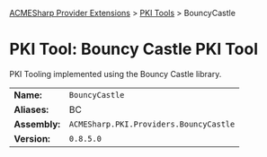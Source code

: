 ﻿[ACMESharp Provider Extensions](../) > [PKI Tools](./) > BouncyCastle

# PKI Tool: Bouncy Castle PKI Tool

PKI Tooling implemented using the Bouncy Castle library.

| | |
|-|-|
| **Name:** | `BouncyCastle`
| **Aliases:** | BC
| **Assembly:** | `ACMESharp.PKI.Providers.BouncyCastle`
| **Version:** | `0.8.5.0`

